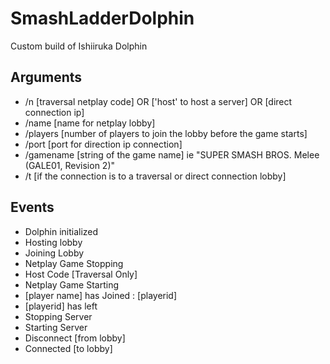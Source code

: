 # SmashLadderDolphin
Custom build of Ishiiruka Dolphin

## Arguments
- /n [traversal netplay code] OR ['host' to host a server] OR [direct connection ip]
- /name [name for netplay lobby]
- /players [number of players to join the lobby before the game starts]
- /port [port for direction ip connection]
- /gamename [string of the game name] ie "SUPER SMASH BROS. Melee (GALE01, Revision 2)"
- /t [if the connection is to a traversal or direct connection lobby]

## Events
- Dolphin initialized
- Hosting lobby
- Joining Lobby
- Netplay Game Stopping
- Host Code [Traversal Only]
- Netplay Game Starting
- [player name] has Joined : [playerid]
- [playerid] has left
- Stopping Server
- Starting Server
- Disconnect [from lobby]
- Connected [to lobby]

